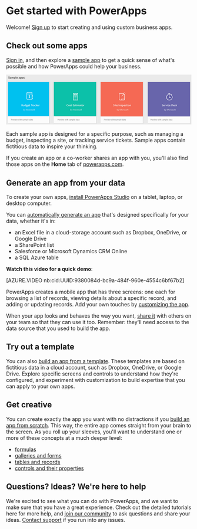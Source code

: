 <properties
	pageTitle="Get started | Microsoft PowerApps"
	description="Quick ways to get started creating and using custom business apps with Microsoft PowerApps"
	services=""
	suite="powerapps"
	documentationCenter="na"
	authors="aftowen"
	manager="erikre"
	editor=""
	tags=""/>

<tags
   ms.service="powerapps"
   ms.devlang="na"
   ms.topic="hero-article"
   ms.tgt_pltfrm="na"
   ms.workload="na"
   ms.date="04/16/2016"
   ms.author="anneta"/>

# Get started with PowerApps #
Welcome! [Sign up](signup-for-powerapps.md) to start creating and using custom business apps.

## Check out some apps ##
[Sign in](https://web.powerapps.com), and then explore a [sample app](open-and-run-a-sample-app.md) to get a quick sense of what's possible and how PowerApps could help your business.

![PowerApps home page](./media/getting-started/portal-home.png)

Each sample app is designed for a specific purpose, such as managing a budget, inspecting a site, or tracking service tickets. Sample apps contain fictitious data to inspire your thinking.

If you create an app or a co-worker shares an app with you, you'll also find those apps on the **Home** tab of [powerapps.com](https://web.powerapps.com).

## Generate an app from your data ##
To create your own apps, [install PowerApps Studio](https://web.powerapps.com/#/downloads) on a tablet, laptop, or desktop computer.

You can [automatically generate an app](get-started-create-from-data.md) that's designed specifically for your data, whether it's in:

- an Excel file in a cloud-storage account such as Dropbox, OneDrive, or Google Drive
- a SharePoint list
- Salesforce or Microsoft Dynamics CRM Online
- a SQL Azure table

**Watch this video for a quick demo**:

[AZURE.VIDEO nb:cid:UUID:9380084d-bc9a-484f-960e-4554c6bf67b2]

PowerApps creates a mobile app that has three screens: one each for browsing a list of records, viewing details about a specific record, and adding or updating records. Add your own touches by [customizing the app](get-started-create-from-data.md#customize-the-app).

When your app looks and behaves the way you want, [share it](share-app.md) with others on your team so that they can use it too. Remember: they'll need access to the data source that you used to build the app.

## Try out a template ##
You can also [build an app from a template](get-started-test-drive.md). These templates are based on fictitious data in a cloud account, such as Dropbox, OneDrive, or Google Drive. Explore specific screens and controls to understand how they're configured, and experiment with customization to build expertise that you can apply to your own apps.  

## Get creative ##
You can create exactly the app you want with no distractions if you [build an app from scratch](get-started-create-from-blank.md). This way, the entire app comes straight from your brain to the screen. As you roll up your sleeves, you'll want to understand one or more of these concepts at a much deeper level:

- [formulas](formula-reference.md)
- [galleries and forms](working-with-forms.md)
- [tables and records](working-with-tables.md)
- [controls and their properties](reference-properties.md)

## Questions? Ideas? We're here to help ##
We're excited to see what you can do with PowerApps, and we want to make sure that you have a great experience. Check out the detailed tutorials here for more help, and [join our community](https://aka.ms/powerapps-community) to ask questions and share your ideas. [Contact support](https://aka.ms/pasupport) if you run into any issues.
